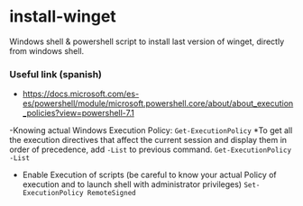 # install-winget
Windows shell &amp; powershell script to install last version of winget, directly from windows shell.
### Useful link (spanish)
  - https://docs.microsoft.com/es-es/powershell/module/microsoft.powershell.core/about/about_execution_policies?view=powershell-7.1

-Knowing actual Windows Execution Policy:
`Get-ExecutionPolicy`
  *To get all the execution directives that affect the current session and display them in order of precedence, add `-List` to previous command.
    `Get-ExecutionPolicy -List`


- Enable Execution of scripts (be careful to know your actual Policy of execution and to launch shell with administrator privileges)
`Set-ExecutionPolicy RemoteSigned`
